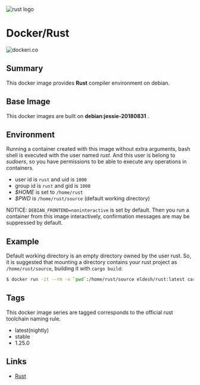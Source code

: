 ![rust logo][logo]

# Docker/Rust

![dockeri.co][dockericon]


## Summary

This docker image provides **Rust** compiler environment on debian.


## Base Image

This docker images are built on **debian:jessie-20180831** .


## Environment

Running a container created with this image without extra arguments,
bash shell is executed with the user named *rust*.
And this user is belong to *sudoers*, so you have permissions to be able to execute any operations in containers.

- user id is `rust` and uid is `1000`
- group id is `rust` and gid is `1000`
- *$HOME* is set to `/home/rust`
- *$PWD* is `/home/rust/source` (default working directory)

NOTICE:
  `DEBIAN_FRONTEND=noninteractive` is set by default.
  Then you run a container from this image interactively, confirmation messages are may be suppressed by default.


## Example

Default working directory is an empty directory owned by the user rust.
So, it is suggested that mounting a directory contains your rust project as `/home/rust/source`, building it with `cargo build`:

```sh
$ docker run -it --rm -v `pwd`:/home/rust/source eldesh/rust:latest cargo build
```


## Tags

This docker image series are tagged corresponds to the official rust toolchain naming rule.

- latest(nightly)
- stable
- 1.25.0


## Links

- [Rust](https://www.rust-lang.org/en-US/ "Rust")

[logo]: https://www.rust-lang.org/logos/rust-logo-blk.svg "a system programming language"
[dockericon]: https://dockeri.co/image/eldesh/rust "dockeri.co"
